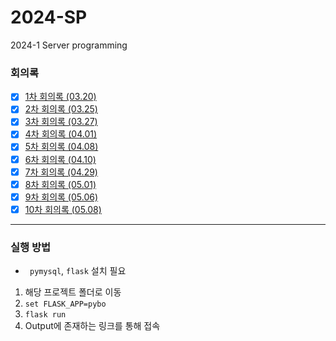 # 2024-SP
2024-1 Server programming

### 회의록
- [x] [1차 회의록 (03.20)](./회의록/팀프로젝트%20지도%20활동보고서(03.20).pdf)
- [x] [2차 회의록 (03.25)](./회의록/팀프로젝트%20지도%20활동보고서(03.25).pdf)
- [x] [3차 회의록 (03.27)](./회의록/팀프로젝트%20지도%20활동보고서(03.27).pdf)
- [x] [4차 회의록 (04.01)](./회의록/팀프로젝트%20지도%20활동보고서(04.01).pdf)
- [x] [5차 회의록 (04.08)](./회의록/팀프로젝트%20지도%20활동보고서(04.08).pdf)
- [x] [6차 회의록 (04.10)](./회의록/팀프로젝트%20지도%20활동보고서(04.10).pdf)
- [x] [7차 회의록 (04.29)](./회의록/팀프로젝트%20지도%20활동보고서(04.29).pdf)
- [x] [8차 회의록 (05.01)](./회의록/팀프로젝트%20지도%20활동보고서(05.01).pdf)
- [x] [9차 회의록 (05.06)](./회의록/팀프로젝트%20지도%20활동보고서(05.06).pdf)
- [x] [10차 회의록 (05.08)](./회의록/팀프로젝트%20지도%20활동보고서(05.08).pdf)
---

### 실행 방법
- ` pymysql`, `flask` 설치 필요

1. 해당 프로젝트 폴더로 이동
2. `set FLASK_APP=pybo`
3. `flask run`
4. Output에 존재하는 링크를 통해 접속

